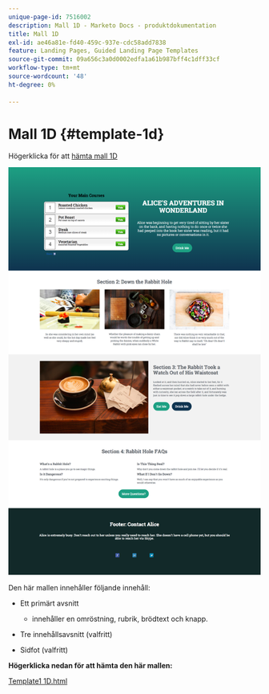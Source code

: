 ```yaml
---
unique-page-id: 7516002
description: Mall 1D - Marketo Docs - produktdokumentation
title: Mall 1D
exl-id: ae46a81e-fd40-459c-937e-cdc58add7838
feature: Landing Pages, Guided Landing Page Templates
source-git-commit: 09a656c3a0d0002edfa1a61b987bff4c1dff33cf
workflow-type: tm+mt
source-wordcount: '48'
ht-degree: 0%

---
```


# Mall 1D {#template-1d}

Högerklicka för att [hämta mall 1D](https://experienceleague.adobe.com/landing/marketo/lp-templates/template-1d.html?lang=sv-SE)

![](assets/image2015-5-28-13-3a36-3a44.png)

Den här mallen innehåller följande innehåll:

* Ett primärt avsnitt

   * innehåller en omröstning, rubrik, brödtext och knapp.

* Tre innehållsavsnitt (valfritt)
* Sidfot (valfritt)

**Högerklicka nedan för att hämta den här mallen:**

[Template1 1D.html](https://experienceleague.adobe.com/landing/marketo/lp-templates/template-1d.html?lang=sv-SE)

